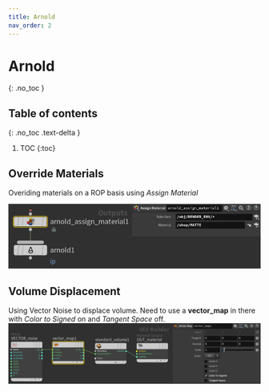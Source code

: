 ```yaml
---
title: Arnold
nav_order: 2
---
```


# Arnold
{: .no_toc }

## Table of contents
{: .no_toc .text-delta }

1. TOC
{:toc}

## Override Materials
Overiding materials on a ROP basis using *Assign Material*

![Assign Material](./images/arnold/mat_override_01.png "Assign Material")

## Volume Displacement
Using Vector Noise to displace volume. Need to use a **vector_map** in there with *Color to Signed* on and *Tangent Space* off.
![Volume Displacement](./images/arnold/volume_disp_01.png "Volume Displacement")
